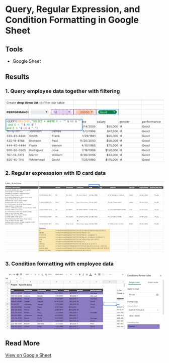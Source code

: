 # Query, Regular Expression, and Condition Formatting in Google Sheet

## Tools
* Google Sheet 

## Results

### 1. Query employee data together with filtering
![alt text](Query.png)

### 2. Regular expresssion with ID card data
![alt text](Regular_Expression.png)

### 3. Condition formatting with employee data
![alt text](Conditional_Formatting.png)

## Read More
[View on Google Sheet](https://docs.google.com/spreadsheets/d/1-JK3EarQERU6qcSMC_c5XFyWkN5wfqY5pUSR7YUjh5g/edit?usp=sharing)
